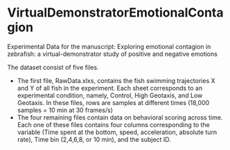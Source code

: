 # VirtualDemonstratorEmotionalContagion
Experimental Data for the manuscript: Exploring emotional contagion in zebrafish: a virtual-demonstrator study of positive and
negative emotions

The dataset consist of five files.
- The first file, RawData.xlxs, contains the fish swimming trajectories X and Y of all fish in the experiment. Each sheet corresponds to an experimental condition, namely, Control, High Geotaxis, and Low Geotaxis. In these files, rows are samples at different times (18,000 samples = 10 min at 30 frames/s)
- The four remaining files contain data on behavioral scoring across time. Each one of these files contains four columns corresponding to the variable (Time spent at the bottom, speed, acceleration, absolute turn rate), Time bin (2,4,6,8, or 10 min), and the subject ID.


